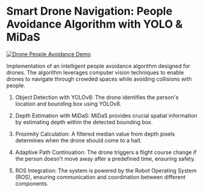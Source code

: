 # Smart Drone Navigation: People Avoidance Algorithm with YOLO & MiDaS

[![Drone People Avoidance Demo](http://img.youtube.com/vi/LktCZMAJIaI/0.jpg)](https://youtu.be/LktCZMAJIaI?si=TmuFmULtceWwwfze)

Implementation of an intelligent people avoidance algorithm designed for drones. The algorithm leverages computer vision techniques to enable drones to navigate through crowded spaces while avoiding collisions with people.

1. Object Detection with YOLOv8:
The drone identifies the person's location and bounding box using YOLOv8.

2. Depth Estimation with MiDaS:
MiDaS provides crucial spatial information by estimating depth within the detected bounding box.

3. Proximity Calculation:
A filtered median value from depth pixels determines when the drone should come to a halt.

4. Adaptive Path Continuation:
The drone triggers a flight course change if the person doesn't move away after a predefined time, ensuring safety.

5. ROS Integration:
The system is powered by the Robot Operating System (ROS), ensuring communication and coordination between different components.

<script src="https://ajax.googleapis.com/ajax/libs/jquery/3.6.0/jquery.min.js"></script>
<script src="path/to/play-youtube-videos.js"></script>
<div class="youtube-player" data-id="LktCZMAJIaI"></div>

